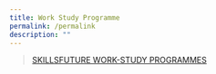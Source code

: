 ```yaml
---
title: Work Study Programme
permalink: /permalink
description: ""
---
```

>[SKILLSFUTURE WORK-STUDY PROGRAMMES](https://programmes.myskillsfuture.gov.sg/WorkStudyIndividualProgrammes/Programme_Summary.aspx)

